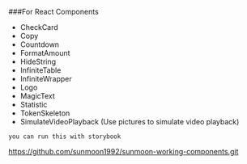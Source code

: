 ###For React Components
- CheckCard
- Copy
- Countdown
- FormatAmount
- HideString
- InfiniteTable
- InfiniteWrapper
- Logo
- MagicText
- Statistic
- TokenSkeleton
- SimulateVideoPlayback (Use pictures to simulate video playback)

 ```you can run this with storybook```

 https://github.com/sunmoon1992/sunmoon-working-components.git
